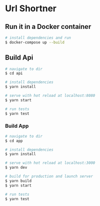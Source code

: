 # Url Shortner

## Run it in a Docker container

```bash
# install dependencies and run
$ docker-compose up --build
```

## Build Api

```bash
# navigate to dir
$ cd api

# install dependencies
$ yarn install

# serve with hot reload at localhost:8080
$ yarn start

# run tests
$ yarn test
```

### Build App

```bash
# navigate to dir
$ cd app

# install dependencies
$ yarn install

# serve with hot reload at localhost:3000
$ yarn dev

# build for production and launch server
$ yarn build
$ yarn start

# run tests
$ yarn test

```
